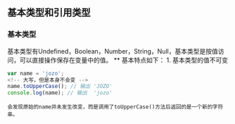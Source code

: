 ## 基本类型和引用类型

### 基本类型

基本类型有Undefined，Boolean，Number，String，Null，基本类型是按值访问，可以直接操作保存在变量中的值。
    ** 基本特点如下：
    1. 基本类型的值不可变
```javascript
var name = 'jozo';
<!-- 大写，但是本身不会变 -->
name.toUpperCase(); // 输出 'JOZO'
console.log(name); // 输出  'jozo'

```
    会发现原始的name并未发生改变，而是调用了toUpperCase()方法后返回的是一个新的字符串。